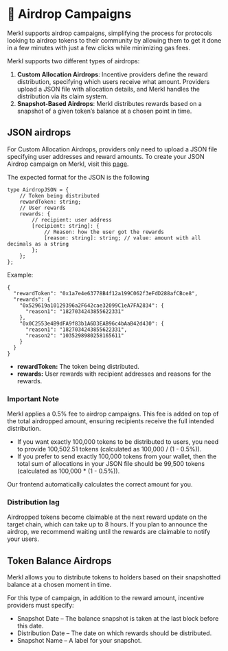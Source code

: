 # 🏹 Airdrop Campaigns

Merkl supports airdrop campaigns, simplifying the process for protocols looking to airdrop tokens to their community by allowing them to get it done in a few minutes with just a few clicks while minimizing gas fees.

Merkl supports two different types of airdrops:

1. **Custom Allocation Airdrops**: Incentive providers define the reward distribution, specifying which users receive what amount. Providers upload a JSON file with allocation details, and Merkl handles the distribution via its claim system.
2. **Snapshot-Based Airdrops**: Merkl distributes rewards based on a snapshot of a given token’s balance at a chosen point in time.

## JSON airdrops

For Custom Allocation Airdrops, providers only need to upload a JSON file specifying user addresses and reward amounts. To create your JSON Airdrop campaign on Merkl, visit this [page](https://app.merkl.xyz/create/drop).

The expected format for the JSON is the following

```
type AirdropJSON = {
    // Token being distributed
    rewardToken: string;
    // User rewards
    rewards: {
        // recipient: user address
        [recipient: string]: {
            // Reason: how the user got the rewards
            [reason: string]: string; // value: amount with all decimals as a string
        };
    };
};
```

Example:

```
{
  "rewardToken": "0x1a7e4e63778B4f12a199C062f3eFdD288afCBce8",
  "rewards": {
    "0x529619a10129396a2F642cae32099C1eA7FA2834": {
      "reason1": "1827034243855622331"
    },
    "0x0C2553e4B9dFA9f83b1A6D3EAB96c4bAaB42d430": {
      "reason1": "1827034243855622331",
      "reason2": "1035298980258165611"
    }
  }
}
```

- **rewardToken:** The token being distributed.
- **rewards:** User rewards with recipient addresses and reasons for the rewards.

### Important Note

Merkl applies a 0.5% fee to airdrop campaigns. This fee is added on top of the total airdropped amount, ensuring recipients receive the full intended distribution.

- If you want exactly 100,000 tokens to be distributed to users, you need to provide 100,502.51 tokens (calculated as 100,000 / (1 - 0.5%)).
- If you prefer to send exactly 100,000 tokens from your wallet, then the total sum of allocations in your JSON file should be 99,500 tokens (calculated as 100,000 \* (1 - 0.5%)).

Our frontend automatically calculates the correct amount for you.

### Distribution lag

Airdropped tokens become claimable at the next reward update on the target chain, which can take up to 8 hours. If you plan to announce the airdrop, we recommend waiting until the rewards are claimable to notify your users.

## Token Balance Airdrops

Merkl allows you to distribute tokens to holders based on their snapshotted balance at a chosen moment in time.

For this type of campaign, in addition to the reward amount, incentive providers must specify:

- Snapshot Date – The balance snapshot is taken at the last block before this date.
- Distribution Date – The date on which rewards should be distributed.
- Snapshot Name – A label for your snapshot.
